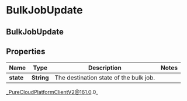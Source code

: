 # BulkJobUpdate

## BulkJobUpdate

## Properties

|Name | Type | Description | Notes|
|------------ | ------------- | ------------- | -------------|
| **state** | **String** | The destination state of the bulk job. | |



_PureCloudPlatformClientV2@161.0.0_
